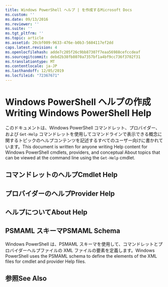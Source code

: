 ```yaml
---
title: Windows PowerShell ヘルプ | を作成するMicrosoft Docs
ms.custom: ''
ms.date: 09/13/2016
ms.reviewer: ''
ms.suite: ''
ms.tgt_pltfrm: ''
ms.topic: article
ms.assetid: 20cbf009-9633-476e-b0b3-5604117ef2dd
caps.latest.revision: 4
ms.openlocfilehash: adde7c205f26c9bb87307f7eaa56988cefccdeaf
ms.sourcegitcommit: debd2b38fb8070a7357bf1a4bf9cc736f3702f31
ms.translationtype: MT
ms.contentlocale: ja-JP
ms.lasthandoff: 12/05/2019
ms.locfileid: "72367671"
---
```

# <a name="writing-windows-powershell-help"></a><span data-ttu-id="d27d9-102">Windows PowerShell ヘルプの作成</span><span class="sxs-lookup"><span data-stu-id="d27d9-102">Writing Windows PowerShell Help</span></span>

<span data-ttu-id="d27d9-103">このドキュメントは、Windows PowerShell コマンドレット、プロバイダー、および `Get-Help` コマンドレットを使用してコマンドラインで表示できる概念に関するトピックのヘルプコンテンツを記述するすべてのユーザー向けに書かれています。</span><span class="sxs-lookup"><span data-stu-id="d27d9-103">This document is written for anyone writing Help content for Windows PowerShell cmdlets, providers, and conceptual About topics that can be viewed at the command line using the `Get-Help` cmdlet.</span></span>

## <a name="cmdlet-help"></a><span data-ttu-id="d27d9-104">コマンドレットのヘルプ</span><span class="sxs-lookup"><span data-stu-id="d27d9-104">Cmdlet Help</span></span>

## <a name="provider-help"></a><span data-ttu-id="d27d9-105">プロバイダーのヘルプ</span><span class="sxs-lookup"><span data-stu-id="d27d9-105">Provider Help</span></span>

## <a name="about-help"></a><span data-ttu-id="d27d9-106">ヘルプについて</span><span class="sxs-lookup"><span data-stu-id="d27d9-106">About Help</span></span>

## <a name="psmaml-schema"></a><span data-ttu-id="d27d9-107">PSMAML スキーマ</span><span class="sxs-lookup"><span data-stu-id="d27d9-107">PSMAML Schema</span></span>

 <span data-ttu-id="d27d9-108">Windows PowerShell は、PSMAML スキーマを使用して、コマンドレットとプロバイダーヘルプファイルの XML ファイルの要素を定義します。</span><span class="sxs-lookup"><span data-stu-id="d27d9-108">Windows PowerShell uses the PSMAML schema to define the elements of the XML files for cmdlet and provider Help files.</span></span>

## <a name="see-also"></a><span data-ttu-id="d27d9-109">参照</span><span class="sxs-lookup"><span data-stu-id="d27d9-109">See Also</span></span>
